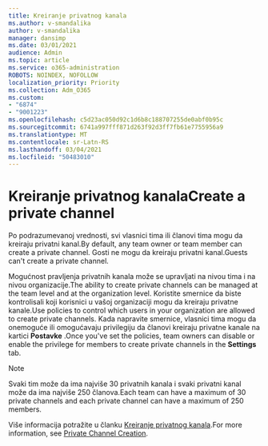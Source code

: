 ```yaml
---
title: Kreiranje privatnog kanala
ms.author: v-smandalika
author: v-smandalika
manager: dansimp
ms.date: 03/01/2021
audience: Admin
ms.topic: article
ms.service: o365-administration
ROBOTS: NOINDEX, NOFOLLOW
localization_priority: Priority
ms.collection: Adm_O365
ms.custom:
- "6874"
- "9001223"
ms.openlocfilehash: c5d23ac050d92c1d6b8c188707255de0abf0b95c
ms.sourcegitcommit: 6741a997fff871d263f92d3ff7fb61e7755956a9
ms.translationtype: MT
ms.contentlocale: sr-Latn-RS
ms.lasthandoff: 03/04/2021
ms.locfileid: "50483010"
---
```

# <a name="create-a-private-channel"></a><span data-ttu-id="d480f-102">Kreiranje privatnog kanala</span><span class="sxs-lookup"><span data-stu-id="d480f-102">Create a private channel</span></span>

<span data-ttu-id="d480f-103">Po podrazumevanoj vrednosti, svi vlasnici tima ili članovi tima mogu da kreiraju privatni kanal.</span><span class="sxs-lookup"><span data-stu-id="d480f-103">By default, any team owner or team member can create a private channel.</span></span> <span data-ttu-id="d480f-104">Gosti ne mogu da kreiraju privatni kanal.</span><span class="sxs-lookup"><span data-stu-id="d480f-104">Guests can't create a private channel.</span></span> 

<span data-ttu-id="d480f-105">Mogućnost pravljenja privatnih kanala može se upravljati na nivou tima i na nivou organizacije.</span><span class="sxs-lookup"><span data-stu-id="d480f-105">The ability to create private channels can be managed at the team level and at the organization level.</span></span> <span data-ttu-id="d480f-106">Koristite smernice da biste kontrolisali koji korisnici u vašoj organizaciji mogu da kreiraju privatne kanale.</span><span class="sxs-lookup"><span data-stu-id="d480f-106">Use policies to control which users in your organization are allowed to create private channels.</span></span> <span data-ttu-id="d480f-107">Kada napravite smernice, vlasnici tima mogu da onemoguće ili omogućavaju privilegiju da članovi kreiraju privatne kanale na kartici **Postavke** .</span><span class="sxs-lookup"><span data-stu-id="d480f-107">Once you've set the policies, team owners can disable or enable the privilege for members to create private channels in the **Settings** tab.</span></span>

> [!NOTE]
> <span data-ttu-id="d480f-108">Svaki tim može da ima najviše 30 privatnih kanala i svaki privatni kanal može da ima najviše 250 članova.</span><span class="sxs-lookup"><span data-stu-id="d480f-108">Each team can have a maximum of 30 private channels and each private channel can have a maximum of 250 members.</span></span>

<span data-ttu-id="d480f-109">Više informacija potražite u članku [Kreiranje privatnog kanala](https://docs.microsoft.com/MicrosoftTeams/private-channels#private-channel-creation).</span><span class="sxs-lookup"><span data-stu-id="d480f-109">For more information, see [Private Channel Creation](https://docs.microsoft.com/MicrosoftTeams/private-channels#private-channel-creation).</span></span>


